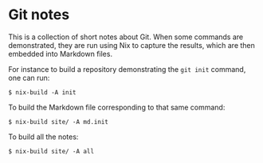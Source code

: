 # Git notes

This is a collection of short notes about Git. When some commands are
demonstrated, they are run using Nix to capture the results, which are then
embedded into Markdown files.

For instance to build a repository demonstrating the `git init` command, one
can run:

```
$ nix-build -A init
```

To build the Markdown file corresponding to that same command:

```
$ nix-build site/ -A md.init
```

To build all the notes:

```
$ nix-build site/ -A all
```
